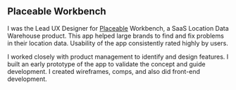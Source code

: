 
## Placeable Workbench

I was the Lead UX Designer for [Placeable][1] Workbench, a SaaS Location Data Warehouse product. This app helped large brands to find and fix problems in their location data. Usability of the app consistently rated highly by users.

I worked closely with product management to identify and design features. I built an early  prototype of the app to validate the concept and guide development. I created wireframes, comps, and also did front-end development.

[1]: https://www.placeable.com